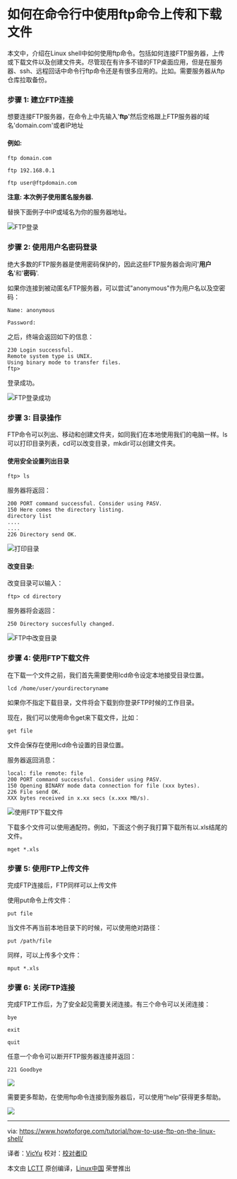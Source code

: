 如何在命令行中使用ftp命令上传和下载文件
================================================================================
本文中，介绍在Linux shell中如何使用ftp命令。包括如何连接FTP服务器，上传或下载文件以及创建文件夹。尽管现在有许多不错的FTP桌面应用，但是在服务器、ssh、远程回话中命令行ftp命令还是有很多应用的。比如。需要服务器从ftp仓库拉取备份。

### 步骤 1: 建立FTP连接 ###


想要连接FTP服务器，在命令上中先输入'**ftp**'然后空格跟上FTP服务器的域名'domain.com'或者IP地址

#### 例如: ####

    ftp domain.com
    
    ftp 192.168.0.1
    
    ftp user@ftpdomain.com

**注意: 本次例子使用匿名服务器.**

替换下面例子中IP或域名为你的服务器地址。

![FTP登录](https://www.howtoforge.com/images/how-to-use-ftp-in-the-linux-shell/big/ftpanonymous.png)

### 步骤 2: 使用用户名密码登录 ###

绝大多数的FTP服务器是使用密码保护的，因此这些FTP服务器会询问'**用户名**'和'**密码**'.

如果你连接到被动匿名FTP服务器，可以尝试"anonymous"作为用户名以及空密码：

    Name: anonymous
    
    Password:

之后，终端会返回如下的信息：

    230 Login successful.
    Remote system type is UNIX.
    Using binary mode to transfer files.
    ftp>

登录成功。

![FTP登录成功](https://www.howtoforge.com/images/how-to-use-ftp-in-the-linux-shell/big/login.png)

### 步骤 3: 目录操作 ###

FTP命令可以列出、移动和创建文件夹，如同我们在本地使用我们的电脑一样。ls可以打印目录列表，cd可以改变目录，mkdir可以创建文件夹。

#### 使用安全设置列出目录 ####


    ftp> ls

服务器将返回：

    200 PORT command successful. Consider using PASV.
    150 Here comes the directory listing.
    directory list
    ....
    ....
    226 Directory send OK.

![打印目录](https://www.howtoforge.com/images/how-to-use-ftp-in-the-linux-shell/big/listing.png)

#### 改变目录: ####

改变目录可以输入：

    ftp> cd directory

服务器将会返回：

    250 Directory succesfully changed.

![FTP中改变目录](https://www.howtoforge.com/images/how-to-use-ftp-in-the-linux-shell/big/directory.png)

### 步骤 4: 使用FTP下载文件 ###

在下载一个文件之前，我们首先需要使用lcd命令设定本地接受目录位置。

    lcd /home/user/yourdirectoryname

如果你不指定下载目录，文件将会下载到你登录FTP时候的工作目录。

现在，我们可以使用命令get来下载文件，比如：

    get file

文件会保存在使用lcd命令设置的目录位置。

服务器返回消息：

    local: file remote: file
    200 PORT command successful. Consider using PASV.
    150 Opening BINARY mode data connection for file (xxx bytes).
    226 File send OK.
    XXX bytes received in x.xx secs (x.xxx MB/s).

![使用FTP下载文件](https://www.howtoforge.com/images/how-to-use-ftp-in-the-linux-shell/big/gettingfile.png)

下载多个文件可以使用通配符。例如，下面这个例子我打算下载所有以.xls结尾的文件。

    mget *.xls

### 步骤 5: 使用FTP上传文件 ###

完成FTP连接后，FTP同样可以上传文件

使用put命令上传文件：

    put file

当文件不再当前本地目录下的时候，可以使用绝对路径：

    put /path/file

同样，可以上传多个文件：

    mput *.xls

### 步骤 6: 关闭FTP连接 ###

完成FTP工作后，为了安全起见需要关闭连接。有三个命令可以关闭连接：

    bye
    
    exit
    
    quit

任意一个命令可以断开FTP服务器连接并返回：

    221 Goodbye

![](https://www.howtoforge.com/images/how-to-use-ftp-in-the-linux-shell/big/goodbye.png)

需要更多帮助，在使用ftp命令连接到服务器后，可以使用“help”获得更多帮助。

![](https://www.howtoforge.com/images/how-to-use-ftp-in-the-linux-shell/big/helpwindow.png)

--------------------------------------------------------------------------------

via: https://www.howtoforge.com/tutorial/how-to-use-ftp-on-the-linux-shell/

译者：[VicYu](http://vicyu.net)
校对：[校对者ID](https://github.com/校对者ID)

本文由 [LCTT](https://github.com/LCTT/TranslateProject) 原创编译，[Linux中国](https://linux.cn/) 荣誉推出
